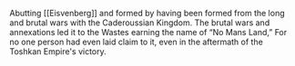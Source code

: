 Abutting [[Eisvenberg]] and formed by having been formed from the long and brutal wars with the Caderoussian Kingdom. The brutal wars and annexations led it to the Wastes earning the name of “No Mans Land,” For no one person had even laid claim to it, even in the aftermath of the Toshkan Empire's victory.